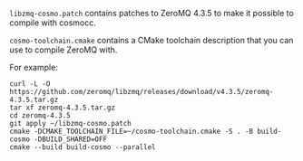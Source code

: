 `libzmq-cosmo.patch` contains patches to ZeroMQ 4.3.5 to make it possible to compile with cosmocc.

`cosmo-toolchain.cmake` contains a CMake toolchain description that you can use to compile ZeroMQ with.

For example:

```
curl -L -O https://github.com/zeromq/libzmq/releases/download/v4.3.5/zeromq-4.3.5.tar.gz
tar xf zeromq-4.3.5.tar.gz
cd zeromq-4.3.5
git apply ~/libzmq-cosmo.patch
cmake -DCMAKE_TOOLCHAIN_FILE=~/cosmo-toolchain.cmake -S . -B build-cosmo -DBUILD_SHARED=OFF
cmake --build build-cosmo --parallel
```
